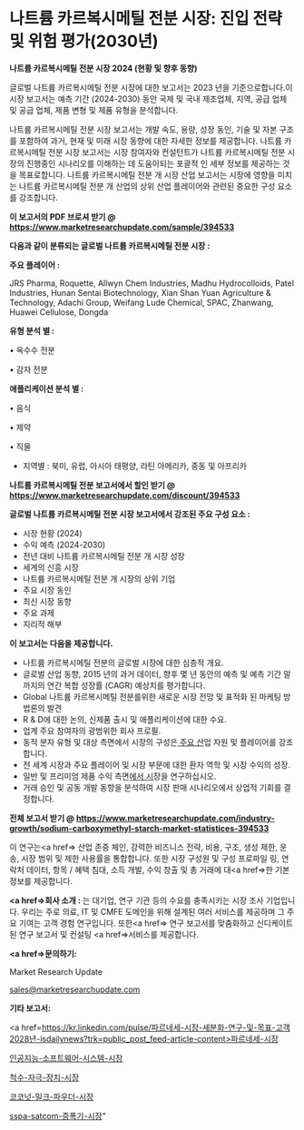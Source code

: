 # 나트륨 카르복시메틸 전분 시장: 진입 전략 및 위험 평가(2030년)

<strong>나트륨 카르복시메틸 전분 시장 2024 (현황 및 향후 동향)</strong>

글로벌 나트륨 카르복시메틸 전분 시장에 대한 보고서는 2023 년을 기준으로합니다.이 시장 보고서는 예측 기간 (2024-2030) 동안 국제 및 국내 제조업체, 지역, 공급 업체 및 공급 업체, 제품 변형 및 제품 유형을 분석합니다.

나트륨 카르복시메틸 전분 시장 보고서는 개발 속도, 용량, 성장 동인, 기술 및 자본 구조를 포함하여 과거, 현재 및 미래 시장 동향에 대한 자세한 정보를 제공합니다. 나트륨 카르복시메틸 전분 시장 보고서는 시장 참여자와 컨설턴트가 나트륨 카르복시메틸 전분 시장의 진행중인 시나리오를 이해하는 데 도움이되는 포괄적 인 세부 정보를 제공하는 것을 목표로합니다. 나트륨 카르복시메틸 전분 개 시장 산업 보고서는 시장에 영향을 미치는 나트륨 카르복시메틸 전분 개 산업의 상위 산업 플레이어와 관련된 중요한 구성 요소를 강조합니다.



<strong>이 보고서의 PDF 브로셔 받기 @ <a href=https://www.marketresearchupdate.com/sample/394533>https://www.marketresearchupdate.com/sample/394533</a></strong>



<strong>다음과 같이 분류되는 글로벌 나트륨 카르복시메틸 전분 시장 :</strong>



<strong>주요 플레이어 :</strong>

JRS Pharma, Roquette, Allwyn Chem Industries, Madhu Hydrocolloids, Patel Industries, Hunan Sentai Biotechnology, Xian Shan Yuan Agriculture & Technology, Adachi Group, Weifang Lude Chemical, SPAC, Zhanwang, Huawei Cellulose, Dongda



<strong>유형 분석 별 :</strong>

• 옥수수 전분

• 감자 전분



<strong>애플리케이션 분석 별 :</strong>

• 음식

• 제약

• 직물

<ul>
  <li>지역별 : 북미, 유럽, 아시아 태평양, 라틴 아메리카, 중동 및 아프리카</li>
</ul>


<strong>나트륨 카르복시메틸 전분 보고서에서 할인 받기 @ <a href=https://www.marketresearchupdate.com/discount/394533>https://www.marketresearchupdate.com/discount/394533</a></strong>



<strong>글로벌 나트륨 카르복시메틸 전분 시장 보고서에서 강조된 주요 구성 요소 :</strong>
<ul>
  <li>시장 현황 (2024)</li>
  <li>수익 예측 (2024-2030)</li>
  <li>전년 대비 나트륨 카르복시메틸 전분 개 시장 성장</li>
  <li>세계의 신흥 시장</li>
  <li>나트륨 카르복시메틸 전분 개 시장의 상위 기업</li>
  <li>주요 시장 동인</li>
  <li>최신 시장 동향</li>
  <li>주요 과제</li>
  <li>지리적 해부</li>
</ul>


<strong>이 보고서는 다음을 제공합니다.</strong>
<ul>
  <li>나트륨 카르복시메틸 전분의 글로벌 시장에 대한 심층적 개요.</li>
  <li>글로벌 산업 동향, 2015 년의 과거 데이터, 향후 몇 년 동안의 예측 및 예측 기간 말까지의 연간 복합 성장률 (CAGR) 예상치를 평가합니다.</li>
  <li>Global 나트륨 카르복시메틸 전분를위한 새로운 시장 전망 및 표적화 된 마케팅 방법론의 발견</li>
  <li>R &amp; D에 대한 논의, 신제품 출시 및 애플리케이션에 대한 수요.</li>
  <li>업계 주요 참여자의 광범위한 회사 프로필.</li>
  <li>동적 분자 유형 및 대상 측면에서 시장의 구성은<a href=> 주요 산</a>업 자원 및 플레이어를 강조합니다.</li>
  <li>전 세계 시장과 주요 플레이어 및 시장 부문에 대한 환자 역학 및 시장 수익의 성장.</li>
  <li>일반 및 프리미엄 제품 수익 측면<a href=>에서 시</a>장을 연구하십시오.</li>
  <li>거래 승인 및 공동 개발 동향을 분석하여 시장 판매 시나리오에서 상업적 기회를 결정합니다.</li>
</ul>



<strong>전체 보고서 받기 @ <a href=https://www.marketresearchupdate.com/industry-growth/sodium-carboxymethyl-starch-market-statistices-394533>https://www.marketresearchupdate.com/industry-growth/sodium-carboxymethyl-starch-market-statistices-394533</a></strong>

이 연구는<a href=> 산업 존중</a> 체인, 강력한 비즈니스 전략, 비용, 구조, 생성 제한, 운송, 시장 범위 및 제한 사용률을 통합합니다. 또한 시장 구성원 및 구성 프로파일 링, 연락처 데이터, 항목 / 혜택 침대, 소득 개발, 수익 창출 및 총 거래에 대<a href=>한 기본 </a>정보를 제공합니다.



<strong><a href=>회사 소</a>개 :</strong>
는 대기업, 연구 기관 등의 수요를 충족시키는 시장 조사 기업입니다. 우리는 주로 의료, IT 및 CMFE 도메인을 위해 설계된 여러 서비스를 제공하며 그 주요 기여는 고객 경험 연구입니다. 또한<a href=> 연구 보</a>고서를 맞춤화하고 신디케이트 된 연구 보고서 및 컨설팅 <a href=>서비스</a>를 제공합니다.



<strong><a href=>문의하기:</a></strong>

Market Research Update

sales@marketresearchupdate.com



<strong>기타 보고서:</strong>

<a href=https://kr.linkedin.com/pulse/파르네세-시장-세분화-연구-및-목표-고객2028년-isdailynews?trk=public_post_feed-article-content>파르네세-시장</a>

<a href=https://www.linkedin.com/pulse/인공지능-소프트웨어-시스템-시장-세분화-연구-및-목표-고객2029년/>인공지능-소프트웨어-시스템-시장</a>

<a href=https://www.linkedin.com/pulse/척수-자극-장치-시장-규모-및-성장-2023-consumer-connection-compendium-ana-xyjof/>척수-자극-장치-시장</a>

<a href=https://www.linkedin.com/pulse/코코넛-밀크-파우더-시장-진입-전략-및-위험-평가2029년-consumer-connection-chronicles-24--u9kvf/>코코넛-밀크-파우더-시장</a>

<a href=https://www.linkedin.com/pulse/sspa-satcom-증폭기-시장-진입-전략-및-위험-평가2030년-8tzwf/>sspa-satcom-증폭기-시장</a>"
